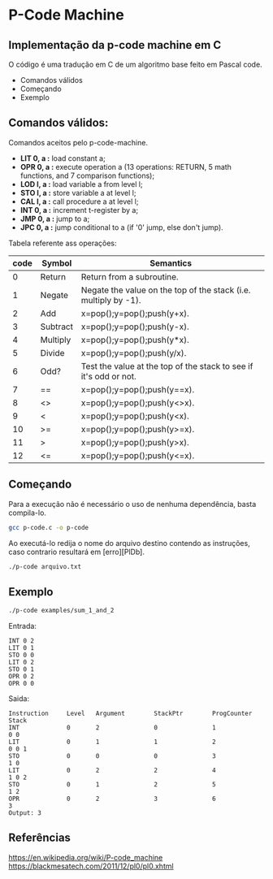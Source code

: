 # P-Code Machine
## Implementação da p-code machine em C

O código é uma tradução em C de um algoritmo base feito em Pascal code. 

- Comandos válidos
- Começando
- Exemplo

## Comandos válidos:

Comandos aceitos pelo p-code-machine.

- **LIT 0, a :** load constant a;
- **OPR 0, a :** execute operation a (13 operations: RETURN, 5 math functions, and 7 comparison functions);
- **LOD l, a :** load variable a from level l;
- **STO l, a :** store variable a at level l;
- **CAL l, a :** call procedure a at level l;
- **INT 0, a :** increment t-register by a;
- **JMP 0, a :** jump to a;
- **JPC 0, a :** jump conditional to a (if '0' jump, else don't jump).

Tabela referente ass operações:

| code  | Symbol | Semantics |
| --- | --- | --- |
| 0  | Return  | Return from a subroutine.  |
| 1  | Negate  | Negate the value on the top of the stack (i.e. multiply by -1).  |
| 2  | Add  | x=pop();y=pop();push(y+x).  |
| 3  | Subtract  | x=pop();y=pop();push(y-x).  |
| 4  | Multiply  | x=pop();y=pop();push(y*x).  |
| 5  | Divide  | x=pop();y=pop();push(y/x).  |
| 6  | Odd?  | Test the value at the top of the stack to see if it's odd or not.  |
| 7  | == | x=pop();y=pop();push(y==x). |
| 8  | <> | x=pop();y=pop();push(y<>x). |
| 9  | < | x=pop();y=pop();push(y<x). |
| 10  | >= | x=pop();y=pop();push(y>=x). |
| 11  | > | x=pop();y=pop();push(y>x). |
| 12  | <= | x=pop();y=pop();push(y<=x). |

## Começando

Para a execução não é necessário o uso de nenhuma dependência, basta compila-lo.

```sh
gcc p-code.c -o p-code
```

Ao executá-lo redija o nome do arquivo destino contendo as instruções, caso contrario resultará em [erro][PlDb].

```sh
./p-code arquivo.txt
```

## Exemplo

```sh
./p-code examples/sum_1_and_2
```
Entrada:
```
INT 0 2
LIT 0 1
STO 0 0
LIT 0 2
STO 0 1
OPR 0 2
OPR 0 0
```
Saida:
```
Instruction     Level   Argument        StackPtr        ProgCounter     Stack
INT             0       2               0               1               0 0 
LIT             0       1               1               2               0 0 1 
STO             0       0               0               3               1 0 
LIT             0       2               2               4               1 0 2 
STO             0       1               2               5               1 2 
OPR             0       2               3               6               3 
Output: 3
```
## Referências
https://en.wikipedia.org/wiki/P-code_machine
https://blackmesatech.com/2011/12/pl0/pl0.xhtml